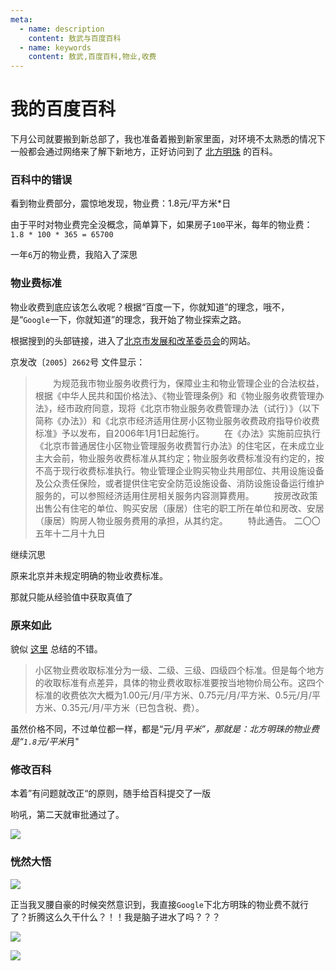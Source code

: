 ```yaml
---
meta:
  - name: description
    content: 敖武与百度百科
  - name: keywords
    content: 敖武,百度百科,物业,收费
---
```

# 我的百度百科

下月公司就要搬到新总部了，我也准备着搬到新家里面，对环境不太熟悉的情况下一般都会通过网络来了解下新地方，正好访问到了 [北方明珠](https://baike.baidu.com/item/%E5%8C%97%E6%96%B9%E6%98%8E%E7%8F%A0%E5%B0%8F%E5%8C%BA/108730) 的百科。

### 百科中的错误

看到物业费部分，震惊地发现，物业费：1.8元/平方米*日 

<ImgView title="北方明珠的物业费" url="https://1.z.wiki/autoupload/2022-08-22/3f99cd0bc88b4bc8b7aad63c7e47139f.image.png" />


由于平时对物业费完全没概念，简单算下，如果房子`100`平米，每年的物业费：`1.8 * 100 * 365 = 65700`

<ImgView title="百科" url="https://z.wiki/autoupload/2022-08-22/679c0ace3e5d4d49908d2aa98ae7b038.image.png" />


一年`6`万的物业费，我陷入了深思

<ImgView title="百科" url="https://z.wiki/autoupload/2022-08-22/f9864bab631149c58a861e6857af38e9.image.png" />


### 物业费标准

物业收费到底应该怎么收呢？根据“百度一下，你就知道”的理念，哦不，是“`Google`一下，你就知道”的理念，我开始了物业探索之路。

根据搜到的头部链接，进入了[北京市发展和改革委员会](http://fgw.beijing.gov.cn/fgwzwgk/zcgk/bwqtwj/201912/t20191226_1505991.htm)的网站。

京发改〔`2005`〕`2662`号 文件显示：


> 　　为规范我市物业服务收费行为，保障业主和物业管理企业的合法权益，根据《中华人民共和国价格法》、《物业管理条例》和《物业服务收费管理办法》，经市政府同意，现将《北京市物业服务收费管理办法（试行）》（以下简称《办法》）和《北京市经济适用住房小区物业服务收费政府指导价收费标准》予以发布，自2006年1月1日起施行。
>　　在《办法》实施前应执行《北京市普通居住小区物业管理服务收费暂行办法》的住宅区，在未成立业主大会前，物业服务收费标准从其约定；物业服务收费标准没有约定的，按不高于现行收费标准执行。物业管理企业购买物业共用部位、共用设施设备及公众责任保险，或者提供住宅安全防范设施设备、消防设施设备运行维护服务的，可以参照经济适用住房相关服务内容测算费用。
　　按房改政策出售公有住宅的单位、购买安居（康居）住宅的职工所在单位和房改、安居（康居）购房人物业服务费用的承担，从其约定。
>　　特此通告。
> 二〇〇五年十二月十九日


继续沉思

<ImgView title="百科" url="https://z.wiki/autoupload/2022-08-22/f9864bab631149c58a861e6857af38e9.image.png" />

原来北京并未规定明确的物业收费标准。


那就只能从经验值中获取真值了

### 原来如此

貌似 [这里](https://zhuanlan.zhihu.com/p/479115652) 总结的不错。

> 小区物业费收取标准分为一级、二级、三级、四级四个标准。但是每个地方的收取标准有点差异，具体的物业费收取标准要按当地物价局公布。这四个标准的收费依次大概为1.00元/月/平方米、0.75元/月/平方米、0.5元/月/平方米、0.35元/月/平方米（已包含税、费）。

虽然价格不同，不过单位都一样，都是“元/月*平米”，那就是：北方明珠的物业费是“`1.8`元/平米*月"

### 修改百科

本着”有问题就改正“的原则，随手给百科提交了一版

<ImgView title="百科" url="https://z.wiki/autoupload/2022-08-22/d30077e1723041a68c8293fbdcb55362.image.png" />

哟吼，第二天就审批通过了。

<PhoneSnapshot url="https://z.wiki/autoupload/2022-08-22/1aea9f36256246ba8fedd6ebf82668fb.IMG_8089.PNG" title="百度百科" alt="百度百科" />

![](https://z.wiki/autoupload/2022-08-23/ed38929a23bc4a3fa07df7dce9b0c62a.image.png)


### 恍然大悟

![](https://z.wiki/autoupload/2022-08-22/17e20ff21842439bbe4264ea588c2e13.image.png)

正当我叉腰自豪的时候突然意识到，我直接`Google`下北方明珠的物业费不就行了？折腾这么久干什么？！！我是脑子进水了吗？？？

![](https://z.wiki/autoupload/2022-08-22/eb77e75f45c849aa84c3e842133af82c.image.png)

![](https://z.wiki/autoupload/2022-08-22/278aaa14a54a4bbfaf90e332c9032b41.image.png)
